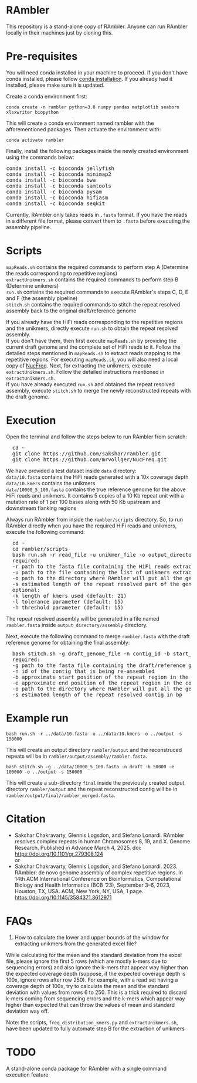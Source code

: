 # RAmbler

This repository is a stand-alone copy of RAmbler. Anyone can run RAmbler locally in their machines just by cloning this.

# Pre-requisites
You will need conda installed in your machine to proceed. If you don't have conda installed, please follow [conda installation](https://conda.io/docs/user-guide/install/). If you already had it installed, please make sure it is updated.

Create a conda environment first:

`conda create -n rambler python=3.8 numpy pandas matplotlib seaborn xlsxwriter biopython`

This will create a conda environment named rambler with the afforementioned packages. Then activate the environment with:

`conda activate rambler`

Finally, install the following packages inside the newly created environment using the commands below:

<pre>
conda install -c bioconda jellyfish
conda install -c bioconda minimap2
conda install -c bioconda bwa
conda install -c bioconda samtools
conda install -c bioconda pysam
conda install -c bioconda hifiasm
conda install -c bioconda seqkit
</pre>

Currently, RAmbler only takes reads in `.fasta` format. If you have the reads in a different file format, please convert them to `.fasta` before executing the assembly pipeline.

# Scripts

`mapReads.sh` contains the required commands to perform step A (Determine the reads corresponding to repetitive regions)  
`extractUnikmers.sh` contains the required commands to perform step B (Determine unikmers)  
`run.sh` contains the required commands to execute RAmbler's steps C, D, E and F (the assembly pipeline)  
`stitch.sh` contains the required commands to stitch the repeat resolved assembly back to the original draft/reference genome

If you already have the HiFi reads corresponding to the repetitive regions and the unikmers, directly execute `run.sh` to obtain the repeat resolved assembly.  
If you don't have them, then first execute `mapReads.sh` by providing the current draft genome and the complete set of HiFi reads to it. Follow the detailed steps mentioned in `mapReads.sh` to extract reads mapping to the repetitive regions. For executing `mapReads.sh`, you will also need a local copy of [NucFreq](https://github.com/mrvollger/NucFreq). Next, for extracting the unikmers, execute `extractUnikmers.sh`. Follow the detailed instructions mentioned in `extractUnikmers.sh`.  
If you have already executed `run.sh` and obtained the repeat resolved assembly, execute `stitch.sh` to merge the newly reconstructed repeats with the draft genome.

# Execution

Open the terminal and follow the steps below to run RAmbler from scratch:
<pre>
  cd ~
  git clone https://github.com/sakshar/rambler.git
  git clone https://github.com/mrvollger/NucFreq.git
</pre>

We have provided a test dataset inside `data` directory:  
`data/10.fasta` contains the HiFi reads generated with a 10x coverage depth  
`data/10.kmers` contains the unikmers  
`data/10000_5_100.fasta` contains the true reference genome for the above HiFi reads and unikmers. It contains 5 copies of a 10 Kb repeat unit with a mutation rate of 1 per 100 bases along with 50 Kb upstream and downstream flanking regions  

Always run RAmbler from inside the `rambler/scripts` directory. So, to run RAmbler directly when you have the required HiFi reads and unikmers, execute the following command:
<pre>
  cd ~
  cd rambler/scripts
  bash run.sh -r read_file -u unikmer_file -o output_directory -s assembly_length [-k kmer_length] [-l tolerance] [-h threshold]
  required:
  -r path to the fasta file containing the HiFi reads extracted in step A
  -u path to the file containing the list of unikmers extracted in step B
  -o path to the directory where RAmbler will put all the generated outputs
  -s estimated length of the repeat resolved part of the genome in bp
  optional:
  -k length of kmers used (default: 21)
  -l tolerance parameter (default: 15)
  -h threshold parameter (default: 15)
</pre>

The repeat resolved assembly will be generated in a file named `rambler.fasta` inside `output_directory/assembly` directory.

Next, execute the following command to merge `rambler.fasta` with the draft reference genome for obtaining the final assembly:
<pre>
  bash stitch.sh -g draft_genome_file -n contig_id -b start_position -e end_position -o output_directory -s contig_length
  required:
  -g path to the fasta file containing the draft/reference genome
  -n id of the contig that is being re-assembled
  -b approximate start position of the repeat region in the contig sequence from the draft genome (if stitching at the end, put -1)
  -e approximate end position of the repeat region in the contig sequence from the draft genome (if stitching at the beginning, put -1)
  -o path to the directory where RAmbler will put all the generated outputs (always put the same one as run.sh)
  -s estimated length of the repeat resolved contig in bp
</pre>

# Example run

`bash run.sh -r ../data/10.fasta -u ../data/10.kmers -o ../output -s 150000`  

This will create an output directory `rambler/output` and the reconstruced repeats will be in `rambler/output/assembly/rambler.fasta`.

`bash stitch.sh -g ../data/10000_5_100.fasta -n draft -b 50000 -e 100000 -o ../output -s 150000`

This will create a sub-directory `final` inside the previously created output directory `rambler/output` and the repeat reconstructed contig will be in `rambler/output/final/rambler_merged.fasta`.

# Citation
- Sakshar Chakravarty, Glennis Logsdon, and Stefano Lonardi. RAmbler resolves complex repeats in human Chromosomes 8, 19, and X. Genome Research. Published in Advance March 4, 2025. doi: https://doi.org/10.1101/gr.279308.124  
or
- Sakshar Chakravarty, Glennis Logsdon, and Stefano Lonardi. 2023. RAmbler: de novo genome assembly of complex repetitive regions. In 14th ACM International Conference on Bioinformatics, Computational Biology and Health Informatics (BCB ’23), September 3–6, 2023, Houston, TX, USA. ACM, New York, NY, USA, 1 page. https://doi.org/10.1145/3584371.3612971 

# FAQs
1. How to calculate the lower and upper bounds of the window for extracting unikmers from the generated excel file?

While calculating for the mean and the standard deviation from the excel file, please ignore the first 5 rows (which are mostly k-mers due to sequencing errors) and also ignore the k-mers that appear way higher than the expected coverage depth (suppose, if the expected coverage depth is 100x, ignore rows after row 250). For example, with a read set having a coverage depth of 100x, try to calculate the mean and the standard deviation with values from rows 6 to 250. This is a trick required to discard k-mers coming from sequencing errors and the k-mers which appear way higher than expected that can throw the values of mean and standard deviation way off. 

Note: the scripts, `freq_distribution_kmers.py` and `extractUnikmers.sh`, have been updated to fully automate step B for the extraction of unikmers

# TODO
A stand-alone conda package for RAmbler with a single command execution feature

